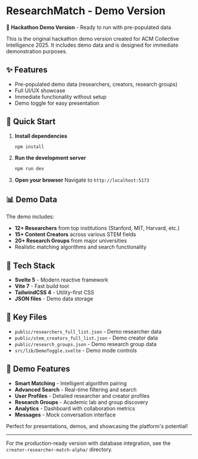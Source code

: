 # ResearchMatch - Demo Version

🎯 **Hackathon Demo Version** - Ready to run with pre-populated data

This is the original hackathon demo version created for ACM Collective Intelligence 2025. It includes demo data and is designed for immediate demonstration purposes.

## ✨ Features

- Pre-populated demo data (researchers, creators, research groups)
- Full UI/UX showcase
- Immediate functionality without setup
- Demo toggle for easy presentation

## 🚀 Quick Start

1. **Install dependencies**
   ```bash
   npm install
   ```

2. **Run the development server**
   ```bash
   npm run dev
   ```

3. **Open your browser**
   Navigate to `http://localhost:5173`

## 📊 Demo Data

The demo includes:
- **12+ Researchers** from top institutions (Stanford, MIT, Harvard, etc.)
- **15+ Content Creators** across various STEM fields
- **20+ Research Groups** from major universities
- Realistic matching algorithms and search functionality

## 🔧 Tech Stack

- **Svelte 5** - Modern reactive framework
- **Vite 7** - Fast build tool
- **TailwindCSS 4** - Utility-first CSS
- **JSON files** - Demo data storage

## 📁 Key Files

- `public/researchers_full_list.json` - Demo researcher data
- `public/stem_creators_full_list.json` - Demo creator data  
- `public/research_groups.json` - Demo research group data
- `src/lib/DemoToggle.svelte` - Demo mode controls

## 🎨 Demo Features

- **Smart Matching** - Intelligent algorithm pairing
- **Advanced Search** - Real-time filtering and search
- **User Profiles** - Detailed researcher and creator profiles
- **Research Groups** - Academic lab and group discovery
- **Analytics** - Dashboard with collaboration metrics
- **Messages** - Mock conversation interface

Perfect for presentations, demos, and showcasing the platform's potential!

---

For the production-ready version with database integration, see the `creator-researcher-match-alpha/` directory.